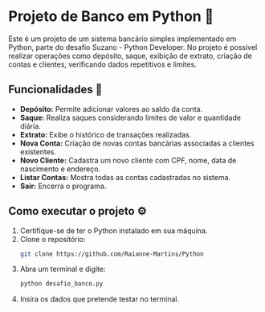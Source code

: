 # Projeto de Banco em Python 🏦

Este é um projeto de um sistema bancário simples implementado em Python, parte do desafio Suzano - Python Developer. 
No projeto é possivel realizar operações como depósito, saque, exibição de extrato, criação de contas e clientes, verificando dados repetitivos e limites.

## Funcionalidades 🏧

- **Depósito:** Permite adicionar valores ao saldo da conta.
- **Saque:** Realiza saques considerando limites de valor e quantidade diária.
- **Extrato:** Exibe o histórico de transações realizadas.
- **Nova Conta:** Criação de novas contas bancárias associadas a clientes existentes.
- **Novo Cliente:** Cadastra um novo cliente com CPF, nome, data de nascimento e endereço.
- **Listar Contas:** Mostra todas as contas cadastradas no sistema.
- **Sair:** Encerra o programa.

## Como executar o projeto ⚙️

1. Certifique-se de ter o Python instalado em sua máquina.
2. Clone o repositório:
   ```bash
   git clone https://github.com/Raianne-Martins/Python
     ```
3. Abra um terminal e digite:
   ```bash
   python desafio_banco.py
   ```
4. Insira os dados que pretende testar no terminal. 
